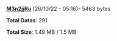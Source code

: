 [**M3n2jjRu**](/data/M3n2jjRu.txt) (26/10/22 - 05:16)- 5463 bytes

**Total Datas**: 291

**Total Size**: 1.49 MB / 1.5 MB